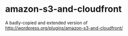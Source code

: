 amazon-s3-and-cloudfront
========================

A badly-copied and extended version of http://wordpress.org/plugins/amazon-s3-and-cloudfront/
